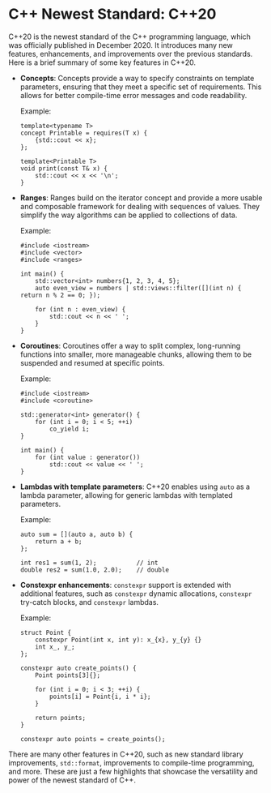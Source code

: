 # C++ Newest Standard: C++20

C++20 is the newest standard of the C++ programming language, which was officially published in December 2020. It introduces many new features, enhancements, and improvements over the previous standards. Here is a brief summary of some key features in C++20.

- **Concepts**: Concepts provide a way to specify constraints on template parameters, ensuring that they meet a specific set of requirements. This allows for better compile-time error messages and code readability.

   Example:
   ```
   template<typename T>
   concept Printable = requires(T x) {
       {std::cout << x};
   };

   template<Printable T>
   void print(const T& x) {
       std::cout << x << '\n';
   }
   ```

- **Ranges**: Ranges build on the iterator concept and provide a more usable and composable framework for dealing with sequences of values. They simplify the way algorithms can be applied to collections of data.

   Example:
   ```
   #include <iostream>
   #include <vector>
   #include <ranges>

   int main() {
       std::vector<int> numbers{1, 2, 3, 4, 5};
       auto even_view = numbers | std::views::filter([](int n) { return n % 2 == 0; });

       for (int n : even_view) {
           std::cout << n << ' ';
       }
   }
   ```

- **Coroutines**: Coroutines offer a way to split complex, long-running functions into smaller, more manageable chunks, allowing them to be suspended and resumed at specific points.

   Example:
   ```
   #include <iostream>
   #include <coroutine>

   std::generator<int> generator() {
       for (int i = 0; i < 5; ++i)
           co_yield i;
   }

   int main() {
       for (int value : generator())
           std::cout << value << ' ';
   }
   ```

- **Lambdas with template parameters**: C++20 enables using `auto` as a lambda parameter, allowing for generic lambdas with templated parameters.

   Example:
   ```
   auto sum = [](auto a, auto b) {
       return a + b;
   };

   int res1 = sum(1, 2);           // int
   double res2 = sum(1.0, 2.0);    // double
   ```

- **Constexpr enhancements**: `constexpr` support is extended with additional features, such as `constexpr` dynamic allocations, `constexpr` try-catch blocks, and `constexpr` lambdas.

   Example:
   ```
   struct Point {
       constexpr Point(int x, int y): x_{x}, y_{y} {}
       int x_, y_;
   };

   constexpr auto create_points() {
       Point points[3]{};

       for (int i = 0; i < 3; ++i) {
           points[i] = Point{i, i * i};
       }

       return points;
   }

   constexpr auto points = create_points();
   ```

There are many other features in C++20, such as new standard library improvements, `std::format`, improvements to compile-time programming, and more. These are just a few highlights that showcase the versatility and power of the newest standard of C++.